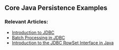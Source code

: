 ## Core Java Persistence Examples

### Relevant Articles: 
- [Introduction to JDBC](http://www.baeldung.com/java-jdbc)
- [Batch Processing in JDBC](http://www.baeldung.com/jdbc-batch-processing)
- [Introduction to the JDBC RowSet Interface in Java](http://www.baeldung.com/java-jdbc-rowset)
